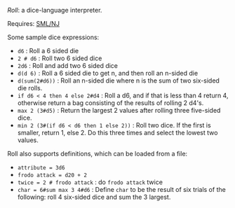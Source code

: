 *Roll*: a dice-language interpreter.

Requires: [SML/NJ](https://smlnj.org/)

Some sample dice expressions:
- `d6` : Roll a 6 sided die
- `2 # d6` : Roll two 6 sided dice
- `2d6` : Roll and add two 6 sided dice
- `d(d 6)` : Roll a 6 sided die to get n, and then roll an n-sided die
- `d(sum(2#d6))` : Roll an n-sided die where n is the sum of two six-sided die rolls.
- `if d6 < 4 then 4 else 2#d4` : Roll a d6, and if that
  is less than 4 return 4, otherwise return a bag consisting of the results
  of rolling 2 d4's.
- `max 2 (3#d5)` : Return the largest 2 values after
  rolling three five-sided dice.
- `min 2 (3#(if d6 < d6 then 1 else 2))` : Roll
  two dice. If the first is smaller, return 1, else 2. Do this three times
  and select the lowest two values.

Roll also supports definitions, which can be loaded from a file:

- `attribute = 3d6`
- `frodo attack = d20 + 2`
- `twice = 2 # frodo attack` : do `frodo attack` twice
- `char = 6#sum max 3 4#d6` : Define `char` to be the result of six trials
  of the following: roll 4 six-sided dice and sum the 3 largest.
